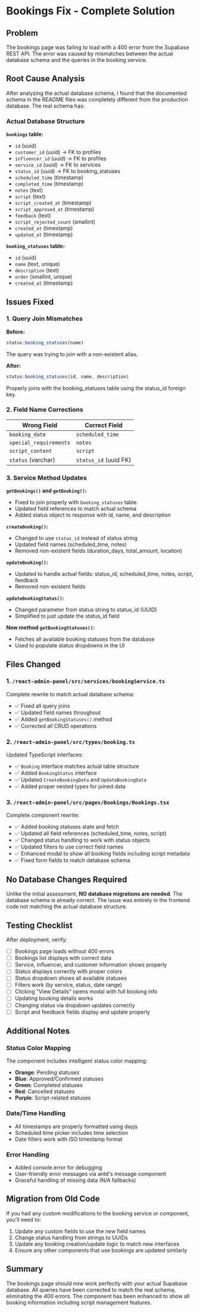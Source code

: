 # Bookings Fix - Complete Solution

## Problem
The bookings page was failing to load with a 400 error from the Supabase REST API. The error was caused by mismatches between the actual database schema and the queries in the booking service.

## Root Cause Analysis

After analyzing the actual database schema, I found that the documented schema in the README files was completely different from the production database. The real schema has:

### Actual Database Structure

**`bookings` table:**
- `id` (uuid)
- `customer_id` (uuid) → FK to profiles
- `influencer_id` (uuid) → FK to profiles
- `service_id` (uuid) → FK to services
- `status_id` (uuid) → FK to booking_statuses
- `scheduled_time` (timestamp)
- `completed_time` (timestamp)
- `notes` (text)
- `script` (text)
- `script_created_at` (timestamp)
- `script_approved_at` (timestamp)
- `feedback` (text)
- `script_rejected_count` (smallint)
- `created_at` (timestamp)
- `updated_at` (timestamp)

**`booking_statuses` table:**
- `id` (uuid)
- `name` (text, unique)
- `description` (text)
- `order` (smallint, unique)
- `created_at` (timestamp)

## Issues Fixed

### 1. Query Join Mismatches
**Before:**
```typescript
status:booking_statuses(name)
```
The query was trying to join with a non-existent alias.

**After:**
```typescript
status:booking_statuses(id, name, description)
```
Properly joins with the booking_statuses table using the status_id foreign key.

### 2. Field Name Corrections
| Wrong Field | Correct Field |
|------------|---------------|
| `booking_date` | `scheduled_time` |
| `special_requirements` | `notes` |
| `script_content` | `script` |
| `status` (varchar) | `status_id` (uuid FK) |

### 3. Service Method Updates

**`getBookings()` and `getBooking()`:**
- Fixed to join properly with `booking_statuses` table
- Updated field references to match actual schema
- Added status object to response with id, name, and description

**`createBooking()`:**
- Changed to use `status_id` instead of status string
- Updated field names (scheduled_time, notes)
- Removed non-existent fields (duration_days, total_amount, location)

**`updateBooking()`:**
- Updated to handle actual fields: status_id, scheduled_time, notes, script, feedback
- Removed non-existent fields

**`updateBookingStatus()`:**
- Changed parameter from status string to status_id (UUID)
- Simplified to just update the status_id field

**New method `getBookingStatuses()`:**
- Fetches all available booking statuses from the database
- Used to populate status dropdowns in the UI

## Files Changed

### 1. `/react-admin-panel/src/services/bookingService.ts`
Complete rewrite to match actual database schema:
- ✅ Fixed all query joins
- ✅ Updated field names throughout
- ✅ Added `getBookingStatuses()` method
- ✅ Corrected all CRUD operations

### 2. `/react-admin-panel/src/types/booking.ts`
Updated TypeScript interfaces:
- ✅ `Booking` interface matches actual table structure
- ✅ Added `BookingStatus` interface
- ✅ Updated `CreateBookingData` and `UpdateBookingData`
- ✅ Added proper nested types for joined data

### 3. `/react-admin-panel/src/pages/Bookings/Bookings.tsx`
Complete component rewrite:
- ✅ Added booking statuses state and fetch
- ✅ Updated all field references (scheduled_time, notes, script)
- ✅ Changed status handling to work with status objects
- ✅ Updated filters to use correct field names
- ✅ Enhanced modal to show all booking fields including script metadata
- ✅ Fixed form fields to match database schema

## No Database Changes Required

Unlike the initial assessment, **NO database migrations are needed**. The database schema is already correct. The issue was entirely in the frontend code not matching the actual database structure.

## Testing Checklist

After deployment, verify:

- [ ] Bookings page loads without 400 errors
- [ ] Bookings list displays with correct data
- [ ] Service, influencer, and customer information shows properly
- [ ] Status displays correctly with proper colors
- [ ] Status dropdown shows all available statuses
- [ ] Filters work (by service, status, date range)
- [ ] Clicking "View Details" opens modal with full booking info
- [ ] Updating booking details works
- [ ] Changing status via dropdown updates correctly
- [ ] Script and feedback fields display and update properly

## Additional Notes

### Status Color Mapping
The component includes intelligent status color mapping:
- **Orange**: Pending statuses
- **Blue**: Approved/Confirmed statuses
- **Green**: Completed statuses
- **Red**: Cancelled statuses
- **Purple**: Script-related statuses

### Date/Time Handling
- All timestamps are properly formatted using dayjs
- Scheduled time picker includes time selection
- Date filters work with ISO timestamp format

### Error Handling
- Added console.error for debugging
- User-friendly error messages via antd's message component
- Graceful handling of missing data (N/A fallbacks)

## Migration from Old Code

If you had any custom modifications to the booking service or component, you'll need to:

1. Update any custom fields to use the new field names
2. Change status handling from strings to UUIDs
3. Update any booking creation/update logic to match new interfaces
4. Ensure any other components that use bookings are updated similarly

## Summary

The bookings page should now work perfectly with your actual Supabase database. All queries have been corrected to match the real schema, eliminating the 400 errors. The component has been enhanced to show all booking information including script management features.


